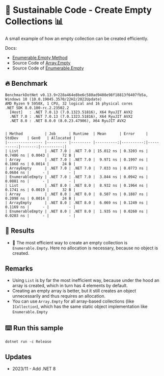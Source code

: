 # 🌳 Sustainable Code - Create Empty Collections 📊

A small example of how an empty collection can be created efficiently.

Docs:
- [Enumerable.Empty<TResult> Method](https://docs.microsoft.com/en-us/dotnet/api/system.linq.enumerable.empty?view=net-6.0&WT.mc_id=DT-MVP-5001507)
- Source Code of [Array.Empty](https://github.com/microsoft/referencesource/blob/5697c29004a34d80acdaf5742d7e699022c64ecd/mscorlib/system/array.cs#L3080)
- Source Code of [Enumerable.Empty](https://github.com/microsoft/referencesource/blob/5697c29004a34d80acdaf5742d7e699022c64ecd/System.Core/System/Linq/Enumerable.cs#L2147)

## 🔥 Benchmark

```shell
BenchmarkDotNet v0.13.9+228a464e8be6c580ad9408e98f18813f6407fb5a, Windows 10 (10.0.19045.3570/22H2/2022Update)
AMD Ryzen 9 5950X, 1 CPU, 32 logical and 16 physical cores
.NET SDK 8.0.100-rc.2.23502.2
  [Host]   : .NET 7.0.13 (7.0.1323.51816), X64 RyuJIT AVX2
  .NET 7.0 : .NET 7.0.13 (7.0.1323.51816), X64 RyuJIT AVX2
  .NET 8.0 : .NET 8.0.0 (8.0.23.47906), X64 RyuJIT AVX2


| Method          | Job      | Runtime  | Mean      | Error     | StdDev    | Gen0   | Allocated |
|---------------- |--------- |--------- |----------:|----------:|----------:|-------:|----------:|
| List            | .NET 7.0 | .NET 7.0 | 15.012 ns | 0.3203 ns | 0.7486 ns | 0.0043 |      72 B |
| Array           | .NET 7.0 | .NET 7.0 |  9.971 ns | 0.1997 ns | 0.1868 ns | 0.0014 |      24 B |
| ArrayEmpty      | .NET 7.0 | .NET 7.0 |  7.033 ns | 0.0773 ns | 0.0604 ns |      - |         - |
| EnumerableEmpty | .NET 7.0 | .NET 7.0 |  3.844 ns | 0.0942 ns | 0.0881 ns |      - |         - |
| List            | .NET 8.0 | .NET 8.0 |  8.932 ns | 0.1964 ns | 0.1741 ns | 0.0019 |      32 B |
| Array           | .NET 8.0 | .NET 8.0 |  8.507 ns | 0.1887 ns | 0.2098 ns | 0.0014 |      24 B |
| ArrayEmpty      | .NET 8.0 | .NET 8.0 |  6.069 ns | 0.1249 ns | 0.1169 ns |      - |         - |
| EnumerableEmpty | .NET 8.0 | .NET 8.0 |  1.935 ns | 0.0260 ns | 0.0203 ns |      - |         - |
```

## 🏁 Results

- 🚀 The most efficient way to create an empty collection is `Enumerable.Empty`. Here no allocation is necessary, because no object is created.

## Remarks

- Using `List` is by far the most inefficient way, because under the hood an array is created, which in turn has 4 elements by default.
- Creating an empty array is better, but it still creates an object unnecessarily and thus requires an allocation.
- You can use `Array.Empty` for all array-based collections (like `ICollection`), which has the same static object implementation like `Enumerable.Empty`

## ⌨️ Run this sample

```shell
dotnet run -c Release
```

## Updates

- 2023/11 - Add .NET 8
